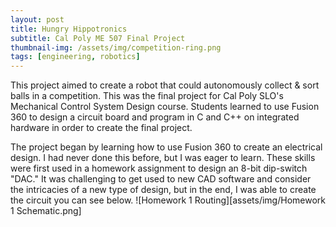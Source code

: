 ```yaml
---
layout: post
title: Hungry Hippotronics
subtitle: Cal Poly ME 507 Final Project
thumbnail-img: /assets/img/competition-ring.png
tags: [engineering, robotics]
---
```

This project aimed to create a robot that could autonomously collect & sort balls in a competition. This was the final project for Cal Poly SLO's Mechanical Control System Design course. Students learned to use Fusion 360 to design a circuit board and program in C and C++ on integrated hardware in order to create the final project. 

The project began by learning how to use Fusion 360 to create an electrical design. I had never done this before, but I was eager to learn. These skills were first used in a homework assignment to design an 8-bit dip-switch "DAC." It was challenging to get used to new CAD software and consider the intricacies of a new type of design, but in the end, I was able to create the circuit you can see below.
![Homework 1 Routing][assets/img/Homework 1 Schematic.png]
